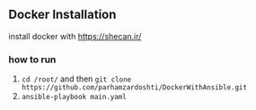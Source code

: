 ## Docker Installation
install docker with https://shecan.ir/
### how to run
1. `cd /root/` and then `git clone https://github.com/parhamzardoshti/DockerWithAnsible.git`
2. `ansible-playbook main.yaml`

